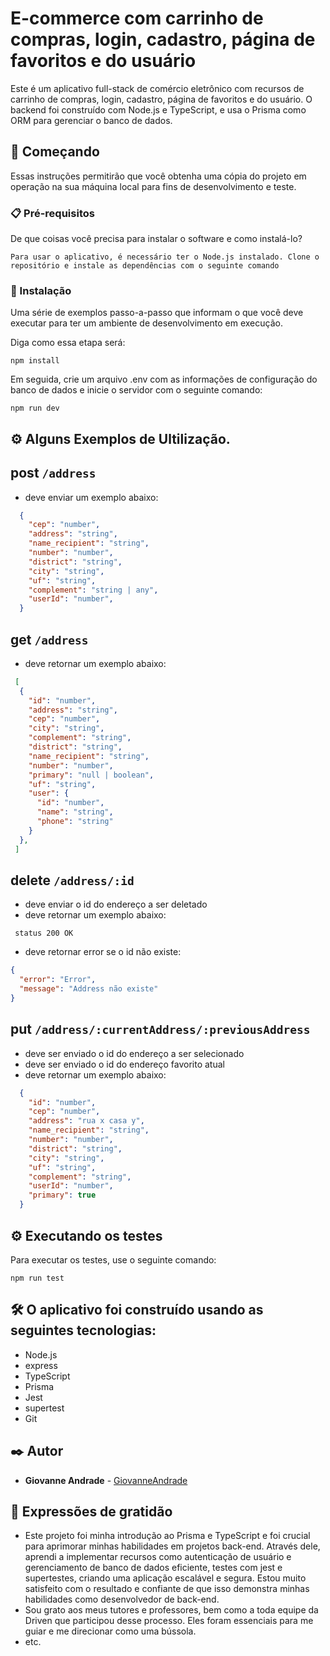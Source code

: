 # E-commerce com carrinho de compras, login, cadastro, página de favoritos e do usuário

Este é um aplicativo full-stack de comércio eletrônico com recursos de carrinho de compras, login, cadastro, página de favoritos e do usuário. O backend foi construído com Node.js e TypeScript, e usa o Prisma como ORM para gerenciar o banco de dados.

## 🚀 Começando

Essas instruções permitirão que você obtenha uma cópia do projeto em operação na sua máquina local para fins de desenvolvimento e teste.

### 📋 Pré-requisitos

De que coisas você precisa para instalar o software e como instalá-lo?

```
Para usar o aplicativo, é necessário ter o Node.js instalado. Clone o repositório e instale as dependências com o seguinte comando
```

### 🔧 Instalação

Uma série de exemplos passo-a-passo que informam o que você deve executar para ter um ambiente de desenvolvimento em execução.

Diga como essa etapa será:

```
npm install

```

Em seguida, crie um arquivo .env com as informações de configuração do banco de dados e inicie o servidor com o seguinte comando:

```
npm run dev
```

## ⚙️ Alguns Exemplos de Ultilização.

## post `/address`

- deve enviar um exemplo abaixo:

```json
  {
    "cep": "number",
    "address": "string",
    "name_recipient": "string",
    "number": "number",
    "district": "string",
    "city": "string",
    "uf": "string",
    "complement": "string | any",
    "userId": "number",
  }

```
## get `/address`

- deve retornar um exemplo abaixo:

```json
 [
  {
    "id": "number",
    "address": "string",
    "cep": "number",
    "city": "string",
    "complement": "string",
    "district": "string",
    "name_recipient": "string",
    "number": "number",
    "primary": "null | boolean",
    "uf": "string",
    "user": {
      "id": "number",
      "name": "string",
      "phone": "string"
    }
  },
 ]

```

## delete `/address/:id`
- deve enviar o id do endereço a ser deletado
- deve retornar um exemplo abaixo:

```
 status 200 OK
```
- deve retornar error se o id não existe:
```json
{
  "error": "Error",
  "message": "Address não existe"
}
```

## put `/address/:currentAddress/:previousAddress`
- deve ser enviado o id do endereço a ser selecionado 
- deve ser enviado o id do endereço favorito atual 
- deve retornar um exemplo abaixo:

```json
  {
    "id": "number",
    "cep": "number",
    "address": "rua x casa y",
    "name_recipient": "string",
    "number": "number",
    "district": "string",
    "city": "string",
    "uf": "string",
    "complement": "string",
    "userId": "number",
    "primary": true
  }
```

## ⚙️ Executando os testes

Para executar os testes, use o seguinte comando:

```
npm run test
```

## 🛠️ O aplicativo foi construído usando as seguintes tecnologias:

- Node.js
- express
- TypeScript
- Prisma
- Jest
- supertest
- Git

## ✒️ Autor

- **Giovanne Andrade** - [GiovanneAndrade](https://github.com/GiovanneAndrade)

## 🎁 Expressões de gratidão
- Este projeto foi minha introdução ao Prisma e TypeScript e foi crucial para aprimorar minhas habilidades em projetos back-end. Através dele, aprendi a implementar recursos como autenticação de usuário e gerenciamento de banco de dados eficiente, testes com jest e supertestes, criando uma aplicação escalável e segura. Estou muito satisfeito com o resultado e confiante de que isso demonstra minhas habilidades como desenvolvedor de back-end.
- Sou grato aos meus tutores e professores, bem como a toda equipe da Driven que participou desse processo. Eles foram essenciais para me guiar e me direcionar como uma bússola.
- etc.
